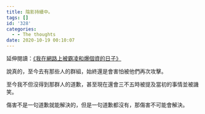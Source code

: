 ```yaml
---
title: 陰影持續中。
tags: []
id: '328'
categories:
  - - The thoughts
date: 2020-10-19 00:10:07
---
```


延伸閱讀：[《我在網路上被霸凌和爆個資的日子》](https://blog.pan93.tk/239-%e3%80%8a%e6%88%91%e5%9c%a8%e7%b6%b2%e8%b7%af%e4%b8%8a%e8%a2%ab%e9%9c%b8%e5%87%8c%e5%92%8c%e7%88%86%e5%80%8b%e8%b3%87%e7%9a%84%e6%97%a5%e5%ad%90%e3%80%8b)

說真的，至今去有那些人的群組，始終還是會害怕被他們再次攻擊。

至今我不但沒得到那群人的道歉，甚至現在還會三不五時被提及當初的事情並被譏笑。

傷害不是一句道歉就能解決的，但是一句道歉都沒有，那傷害不可能會解決。